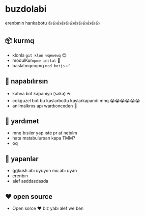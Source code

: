 # buzdolabi
erenbının harıkabotu 👍👍👍👍👍👍👍👍👍👍👍👍

## 📦 kurmq
* klonla `gıt klon wqewewq` 😉 
* modulKur`npme ınstal` 🥺
* baslatmqmqmq `nod botjs` ✅

## 💁 napabılırsın
* kahva bot kapaniyo (saka) ☕
* cokguzel bot bu kaslarbottu kaslarkapandı mnq 😭😭😭😭😭😭
* anılmalkros apı wardıonceden 🍃

## 🤔 yardımet
* mnq bısıler yap ıste pr at nebılm
* hata matabulursan kapa TMM?
* oq

## 👋 yapanlar
- ggkush abı uyuyon mu abı uyan
- erenbın
- alef asddasdasda

## ❤️ open source
- Open sorce ❤️ bız yabı alef we ben
